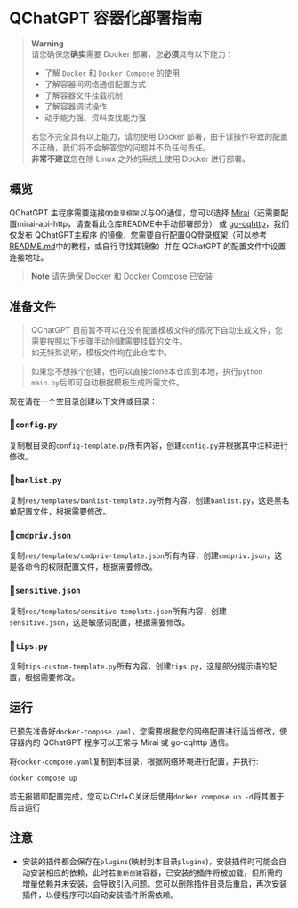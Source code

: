 # QChatGPT 容器化部署指南

> **Warning**  
> 请您确保您**确实**需要 Docker 部署，您**必须**具有以下能力：  
> - 了解 `Docker` 和 `Docker Compose` 的使用  
> - 了解容器间网络通信配置方式  
> - 了解容器文件挂载机制  
> - 了解容器调试操作
> - 动手能力强、资料查找能力强
>
> 若您不完全具有以上能力，请勿使用 Docker 部署，由于误操作导致的配置不正确，我们将不会解答您的问题并不负任何责任。  
> **非常不建议**您在除 Linux 之外的系统上使用 Docker 进行部署。

## 概览

QChatGPT 主程序需要连接`QQ登录框架`以与QQ通信，您可以选择 [Mirai](https://github.com/mamoe/mirai)（还需要配置mirai-api-http，请查看此仓库README中手动部署部分） 或 [go-cqhttp](https://github.com/Mrs4s/go-cqhttp)，我们仅发布 QChatGPT主程序 的镜像，您需要自行配置QQ登录框架（可以参考[README.md](https://github.com/RockChinQ/QChatGPT#-%E9%85%8D%E7%BD%AEqq%E7%99%BB%E5%BD%95%E6%A1%86%E6%9E%B6)中的教程，或自行寻找其镜像）并在 QChatGPT 的配置文件中设置连接地址。

> **Note**
> 请先确保 Docker 和 Docker Compose 已安装

## 准备文件

> QChatGPT 目前暂不可以在没有配置模板文件的情况下自动生成文件，您需要按照以下步骤手动创建需要挂载的文件。  
> 如无特殊说明，模板文件均在此仓库中。  

> 如果您不想挨个创建，也可以直接clone本仓库到本地，执行`python main.py`后即可自动根据模板生成所需文件。

现在请在一个空目录创建以下文件或目录：

### 📄`config.py`

复制根目录的`config-template.py`所有内容，创建`config.py`并根据其中注释进行修改。

### 📄`banlist.py`

复制`res/templates/banlist-template.py`所有内容，创建`banlist.py`，这是黑名单配置文件，根据需要修改。

### 📄`cmdpriv.json`

复制`res/templates/cmdpriv-template.json`所有内容，创建`cmdpriv.json`，这是各命令的权限配置文件，根据需要修改。

### 📄`sensitive.json`

复制`res/templates/sensitive-template.json`所有内容，创建`sensitive.json`，这是敏感词配置，根据需要修改。

### 📄`tips.py`

复制`tips-custom-template.py`所有内容，创建`tips.py`，这是部分提示语的配置，根据需要修改。

## 运行

已预先准备好`docker-compose.yaml`，您需要根据您的网络配置进行适当修改，使容器内的 QChatGPT 程序可以正常与 Mirai 或 go-cqhttp 通信。

将`docker-compose.yaml`复制到本目录，根据网络环境进行配置，并执行:

```bash
docker compose up
```

若无报错即配置完成，您可以Ctrl+C关闭后使用`docker compose up -d`将其置于后台运行

## 注意

- 安装的插件都会保存在`plugins`(映射到本目录`plugins`)，安装插件时可能会自动安装相应的依赖，此时若`重新创建`容器，已安装的插件将被加载，但所需的增量依赖并未安装，会导致引入问题。您可以删除插件目录后重启，再次安装插件，以便程序可以自动安装插件所需依赖。
